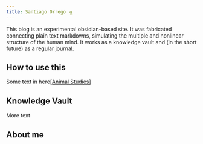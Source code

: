 ```yaml
---
title: Santiago Orrego 🛸
---
```

           
This blog is an experimental obsidian-based site. It was fabricated connecting plain text markdowns, simulating the multiple and nonlinear structure of the human mind. It works as a knowledge vault and (in the short future) as a regular journal.

## How to use this
Some text in here[[Animal Studies](https://sorrego.xyz/tags/animal_studies/)]

## Knowledge Vault
 More text
 
 ## About me
